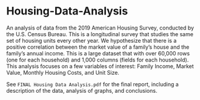 # Housing-Data-Analysis
An analysis of data from the 2019 American Housing Survey, conducted by the U.S. Census Bureau. This is a longitudinal survey that studies the same set of housing units every other year. We hypothesize that there is a positive correlation between the market value of a family’s house and the family’s annual income. This is a large dataset that with over 60,000 rows (one for each household) and 1,000 columns (fields for each household). This analysis focuses on a few variables of interest: Family Income, Market Value, Monthly Housing Costs, and Unit Size.

See `FINAL Housing Data Analysis.pdf` for the final report, including a description of the data, analysis of graphs, and conclusions.

